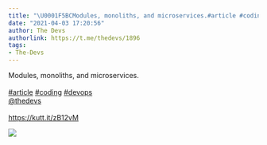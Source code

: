 ```yaml
---
title: "\U0001F5BCModules, monoliths, and microservices.#article #coding #devops@thedevshttps://kutt.it/zB12vM"
date: "2021-04-03 17:20:56"
author: The Devs
authorlink: https://t.me/thedevs/1896
tags:
- The-Devs
---
```

<p>Modules, monoliths, and microservices.<br><br><a href="https://t.me/thedevs/1896?q=%23article">#article</a> <a href="https://t.me/thedevs/1896?q=%23coding">#coding</a> <a href="https://t.me/thedevs/1896?q=%23devops">#devops</a><br><a href="https://t.me/thedevs" target="_blank">@thedevs</a><br><br><a href="https://kutt.it/zB12vM" target="_blank" rel="noopener">https://kutt.it/zB12vM</a></p><img src="https://cdn4.telesco.pe/file/fkxZ8TBzJqPijmkO2V6XaBsGbPFeCHaY07hxargKpkOR5Adp94Zf_yI15gqfvJgMAVZuNaXYDRpCWWl-e8G_RvPXCGOWq4yRb05BJPmIzYnK5giWvjTYyfzMvv4kSPJINbh6cJTw0PfXFGB9lR4U7Tbblpxc6JQqFcNMac8dOWSuNjGoqkMMLjaioWCnysPzlSf8IYqJ5FHGbTrW6YBeqn6RgOebR3Y1bux4thZ0ujb4V_LuZ6nj8TxYd2_ZHOnlDmagjI9lGLEtwv1It_wuspZQ8yHJW6UY7dFSPy2g-guJl3KT4z54NsOs5Qz2kr_5XHV_rYrU0B-pSN83Log1qA.jpg" referrerpolicy="no-referrer">